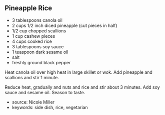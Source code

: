 Pineapple Rice
--------------

- 3 tablespoons canola oil
- 2 cups 1/2 inch diced pineapple (cut pieces in half)
- 1/2 cup chopped scallions
- 1 cup cashew pieces
- 4 cups cooked rice
- 3 tablespoons soy sauce
- 1 teaspoon dark sesame oil
- salt
- freshly ground black pepper

Heat canola oil over high heat in large skillet or wok.  Add
pineapple and scallions and  stir 1 minute.

Reduce heat, gradually and nuts and rice and stir about 3 minutes.
Add soy sauce and sesame oil.  Season to taste.

- source: Nicole Miller
- keywords: side dish, rice, vegetarian
